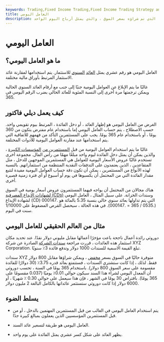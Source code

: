 ```yaml
---
keywords: Trading,Fixed Income Trading,Fixed Income Trading Strategy and Education,Strategy and Education
title: العامل اليومي
description: العامل اليومي هو تمثيل عشري لجزء من عائد الاستثمار السنوي للسند ، الذي تم شراؤه بسعر السوق ، والذي يمثل أرباح اليوم الواحد.
---
```


# العامل اليومي
## ما هو العامل اليومي؟

العامل اليومي هو رقم عشري يمثل [العائد](/average-annual-yield) [السنوي](/average-annual-yield) للاستثمار. يتم استخدامها لمقارنة عائد الاستثمار المرتبط بأوراق مالية مختلفة.

غالبًا ما يتم الإبلاغ عن العوامل اليومية جنبًا إلى جنب مع أرقام العائد السنوي الحالية ويمكن ترجمتها مرة أخرى إلى النسبة المئوية للعائد الحالي بضرب الرقم اليومي في 365.

## كيف يعمل ديلي فاكتور

الغرض من العامل اليومي هو إظهار العائد ، أو دخل الفائدة ، المرتبط بيوم تقويمي واحد. حسب الاصطلاح ، يتم حساب العامل اليومي إما باستخدام عام مفترض يتكون من 360 يومًا ، أو باستخدام عام 365 يومًا. يجب على المستثمرين التأكد من فهمهم للاتفاقية التي يتم استخدامها عند مقارنة العوامل اليومية للأدوات المختلفة.

غالبًا ما يتم استخدام العوامل اليومية من قبل [المستثمرين من](/institutionalinvestor) [المؤسسات الكبيرة](/institutionalinvestor) ، والذين يمكن أن يمثل دخل الفائدة ليوم واحد مبلغًا مهمًا من رأس المال. مجموعة أخرى تستخدم غالبًا عروض الأسعار اليومية للعوامل هي المستثمرين الموجهين للدخل ، مثل المتقاعدين ، الذين يعتمدون على التدفقات النقدية المنتظمة من استثماراتهم. بالنسبة لهذه الأنواع من المستثمرين ، يمكن أن تكون دقة حساب العوامل اليومية مفيدة لتتبع مقدار الفائدة التي من المحتمل أن يكسبوها في يوم أو أسبوع أو أي فترة زمنية قصيرة أخرى.

هناك مجالان من المحتمل أن يواجه فيهما المستثمرون عروض أسعار يومية في السوق [لشهادات الإيداع المصرفية (CDs)](/certificateofdeposit) وسندات الخزانة. على سبيل المثال ، العامل اليومي لشهادة الإيداع (CD) التي يتم تداولها بعائد سنوي حالي بنسبة 5.35 بالمائة هو .000147 (.0535 / 365 = .000147). في هذه الحالة ، سيحصل القرص المضغوط على 1/10000 سنت في اليوم.

## مثال من العالم الحقيقي للعامل اليومي

دوروثي رائدة أعمال ناجحة باعت مؤخرًا أعمالها مقابل مليوني دولار نقدًا. عند تحديد مكان استثمار هذه العائدات ، قررت مراجعة [سندات الشركة](/corporatebond) الصادرة عن شركة XYZ Corporation. تبلغ القيمة الاسمية للسندات 1000 دولار وتدفع فائدة 3٪ سنويًا.

سندات XYZ متوفرة حاليًا في السوق بسعر [مخفض](/at-a-discount) ، ويمكن شراؤها مقابل 800 دولار فقط. لذلك ، إذا كانت ستشتري السندات ، فستتمتع بعائد قدره 3.75٪ (30 دولارًا للفائدة مقسومة على سعر السوق 800 دولار). باستخدام 365 يومًا في السنة ، تحسب دوروثي أن المعدل اليومي لشراء هذا السند سيكون حوالي 0.01٪ يوميًا (0.037 مقسومًا على 365 يومًا). بافتراض 30 يومًا في الشهر ، فإن هذا سيعمل على حوالي 0.30 ٪ شهريًا ، أو 6000 دولار إذا كانت دوروثي ستستثمر عائداتها بالكامل البالغة 2 مليون دولار.

## يسلط الضوء

- يتم استخدام العامل اليومي في الغالب من قبل المستثمرين المهتمين بالدخل ، أو من قبل المستثمرين المؤسسيين الذين يعملون بمبالغ كبيرة جدًا.

- العامل اليومي هو طريقة لتسعير عائد السند.

- يظهر العائد على شكل كسر عشري يمثل الفائدة على يوم واحد.

